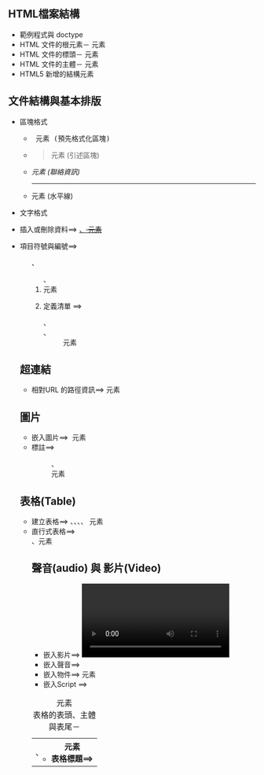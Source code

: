 

## HTML檔案結構
- 範例程式與 doctype
- HTML 文件的根元素－<html> 元素 
- HTML 文件的標頭－<head> 元素 
- HTML 文件的主體－<body> 元素
- HTML5 新增的結構元素 

## 文件結構與基本排版

- 區塊格式
  - <pre> 元素 (預先格式化區塊)
  - <blockquote> 元素 (引述區塊)
  - <address> 元素 (聯絡資訊)
  - <hr> 元素 (水平線)

- 文字格式
- 插入或刪除資料==> <ins>、<del> 元素
- 項目符號與編號==> <ul>、<ol>、<li> 元素
- 定義清單 ==> <dl>、<dt>、<dd> 元素

## 超連結

- 相對URL 的路徑資訊==> <base> 元素

## 圖片

- 嵌入圖片==> <img> 元素
- 標註==> <figure>、<figcaption> 元素

## 表格(Table)

- 建立表格==> <table>、<tr>、<td>、<th> 元素
- 表格標題==> <caption> 元素
- 表格的表頭、主體與表尾－<thead>、<tbody>、<tfoot> 元素
- 直行式表格==> <colgroup>、<col> 元素


## 聲音(audio) 與 影片(Video)

- 嵌入影片==> <video> 元素
- 嵌入聲音==> <audio> 元素
- 嵌入物件==> <object> 元素
- 嵌入Script ==> <script>、<noscript> 元素
- 嵌入浮動框架 ==> <iframe> 元素
- 內嵌youtube影片

## 表單(FORM)

- 建立表單 ==> <form>、<input> 元素
- 按鈕 ==> <button> 元素
- 標籤 ==> <label> 元素
- 群組標籤 ==> <optgroup> 元素
- 將表單欄位框起來 ==> <fieldset>、<legend> 元素

## 其他HTML 戰技

- 網頁自動導向



